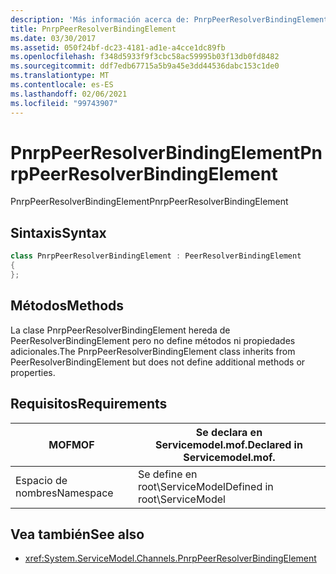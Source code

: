 ```yaml
---
description: 'Más información acerca de: PnrpPeerResolverBindingElement'
title: PnrpPeerResolverBindingElement
ms.date: 03/30/2017
ms.assetid: 050f24bf-dc23-4181-ad1e-a4cce1dc89fb
ms.openlocfilehash: f348d5933f9f3cbc58ac59995b03f13db0fd8482
ms.sourcegitcommit: ddf7edb67715a5b9a45e3dd44536dabc153c1de0
ms.translationtype: MT
ms.contentlocale: es-ES
ms.lasthandoff: 02/06/2021
ms.locfileid: "99743907"
---
```

# <a name="pnrppeerresolverbindingelement"></a><span data-ttu-id="fd751-103">PnrpPeerResolverBindingElement</span><span class="sxs-lookup"><span data-stu-id="fd751-103">PnrpPeerResolverBindingElement</span></span>

<span data-ttu-id="fd751-104">PnrpPeerResolverBindingElement</span><span class="sxs-lookup"><span data-stu-id="fd751-104">PnrpPeerResolverBindingElement</span></span>

## <a name="syntax"></a><span data-ttu-id="fd751-105">Sintaxis</span><span class="sxs-lookup"><span data-stu-id="fd751-105">Syntax</span></span>

```csharp
class PnrpPeerResolverBindingElement : PeerResolverBindingElement
{
};
```

## <a name="methods"></a><span data-ttu-id="fd751-106">Métodos</span><span class="sxs-lookup"><span data-stu-id="fd751-106">Methods</span></span>

<span data-ttu-id="fd751-107">La clase PnrpPeerResolverBindingElement hereda de PeerResolverBindingElement pero no define métodos ni propiedades adicionales.</span><span class="sxs-lookup"><span data-stu-id="fd751-107">The PnrpPeerResolverBindingElement class inherits from PeerResolverBindingElement but does not define additional methods or properties.</span></span>

## <a name="requirements"></a><span data-ttu-id="fd751-108">Requisitos</span><span class="sxs-lookup"><span data-stu-id="fd751-108">Requirements</span></span>

|<span data-ttu-id="fd751-109">MOF</span><span class="sxs-lookup"><span data-stu-id="fd751-109">MOF</span></span>|<span data-ttu-id="fd751-110">Se declara en Servicemodel.mof.</span><span class="sxs-lookup"><span data-stu-id="fd751-110">Declared in Servicemodel.mof.</span></span>|
|---------|-----------------------------------|
|<span data-ttu-id="fd751-111">Espacio de nombres</span><span class="sxs-lookup"><span data-stu-id="fd751-111">Namespace</span></span>|<span data-ttu-id="fd751-112">Se define en root\ServiceModel</span><span class="sxs-lookup"><span data-stu-id="fd751-112">Defined in root\ServiceModel</span></span>|

## <a name="see-also"></a><span data-ttu-id="fd751-113">Vea también</span><span class="sxs-lookup"><span data-stu-id="fd751-113">See also</span></span>

- <xref:System.ServiceModel.Channels.PnrpPeerResolverBindingElement>
